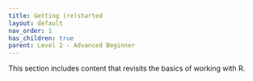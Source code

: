 ```yaml
---
title: Getting (re)started
layout: default
nav_order: 1
has_children: true
parent: Level 2 - Advanced Beginner
---
```


This section includes content that revisits the basics of working with R. 

